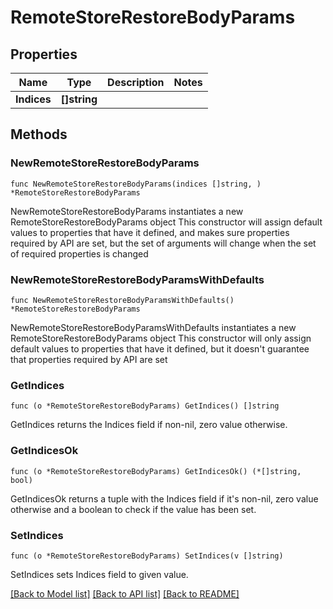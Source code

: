 # RemoteStoreRestoreBodyParams

## Properties

Name | Type | Description | Notes
------------ | ------------- | ------------- | -------------
**Indices** | **[]string** |  | 

## Methods

### NewRemoteStoreRestoreBodyParams

`func NewRemoteStoreRestoreBodyParams(indices []string, ) *RemoteStoreRestoreBodyParams`

NewRemoteStoreRestoreBodyParams instantiates a new RemoteStoreRestoreBodyParams object
This constructor will assign default values to properties that have it defined,
and makes sure properties required by API are set, but the set of arguments
will change when the set of required properties is changed

### NewRemoteStoreRestoreBodyParamsWithDefaults

`func NewRemoteStoreRestoreBodyParamsWithDefaults() *RemoteStoreRestoreBodyParams`

NewRemoteStoreRestoreBodyParamsWithDefaults instantiates a new RemoteStoreRestoreBodyParams object
This constructor will only assign default values to properties that have it defined,
but it doesn't guarantee that properties required by API are set

### GetIndices

`func (o *RemoteStoreRestoreBodyParams) GetIndices() []string`

GetIndices returns the Indices field if non-nil, zero value otherwise.

### GetIndicesOk

`func (o *RemoteStoreRestoreBodyParams) GetIndicesOk() (*[]string, bool)`

GetIndicesOk returns a tuple with the Indices field if it's non-nil, zero value otherwise
and a boolean to check if the value has been set.

### SetIndices

`func (o *RemoteStoreRestoreBodyParams) SetIndices(v []string)`

SetIndices sets Indices field to given value.



[[Back to Model list]](../README.md#documentation-for-models) [[Back to API list]](../README.md#documentation-for-api-endpoints) [[Back to README]](../README.md)



